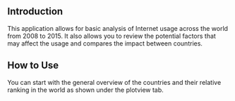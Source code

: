 ## Introduction
This application allows for basic analysis of Internet usage across the world from 2008 to 2015.
It also allows you to review the potential factors that may affect the usage and compares the impact between countries.

## How to Use
You can start with the general overview of the countries and their relative ranking in the world as shown under the plotview tab.